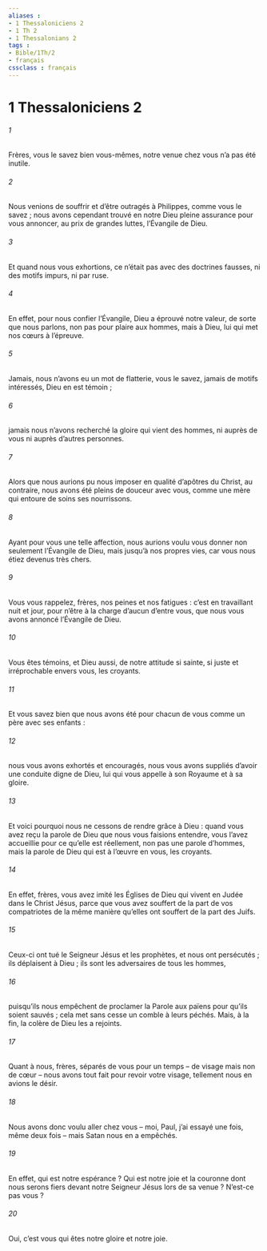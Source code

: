 ```yaml
---
aliases : 
- 1 Thessaloniciens 2
- 1 Th 2
- 1 Thessalonians 2
tags : 
- Bible/1Th/2
- français
cssclass : français
---
```


# 1 Thessaloniciens 2

###### 1
Frères, vous le savez bien vous-mêmes, notre venue chez vous n’a pas été inutile.
###### 2
Nous venions de souffrir et d’être outragés à Philippes, comme vous le savez ; nous avons cependant trouvé en notre Dieu pleine assurance pour vous annoncer, au prix de grandes luttes, l’Évangile de Dieu.
###### 3
Et quand nous vous exhortions, ce n’était pas avec des doctrines fausses, ni des motifs impurs, ni par ruse.
###### 4
En effet, pour nous confier l’Évangile, Dieu a éprouvé notre valeur, de sorte que nous parlons, non pas pour plaire aux hommes, mais à Dieu, lui qui met nos cœurs à l’épreuve.
###### 5
Jamais, nous n’avons eu un mot de flatterie, vous le savez, jamais de motifs intéressés, Dieu en est témoin ;
###### 6
jamais nous n’avons recherché la gloire qui vient des hommes, ni auprès de vous ni auprès d’autres personnes.
###### 7
Alors que nous aurions pu nous imposer en qualité d’apôtres du Christ, au contraire, nous avons été pleins de douceur avec vous, comme une mère qui entoure de soins ses nourrissons.
###### 8
Ayant pour vous une telle affection, nous aurions voulu vous donner non seulement l’Évangile de Dieu, mais jusqu’à nos propres vies, car vous nous étiez devenus très chers.
###### 9
Vous vous rappelez, frères, nos peines et nos fatigues : c’est en travaillant nuit et jour, pour n’être à la charge d’aucun d’entre vous, que nous vous avons annoncé l’Évangile de Dieu.
###### 10
Vous êtes témoins, et Dieu aussi, de notre attitude si sainte, si juste et irréprochable envers vous, les croyants.
###### 11
Et vous savez bien que nous avons été pour chacun de vous comme un père avec ses enfants :
###### 12
nous vous avons exhortés et encouragés, nous vous avons suppliés d’avoir une conduite digne de Dieu, lui qui vous appelle à son Royaume et à sa gloire.
###### 13
Et voici pourquoi nous ne cessons de rendre grâce à Dieu : quand vous avez reçu la parole de Dieu que nous vous faisions entendre, vous l’avez accueillie pour ce qu’elle est réellement, non pas une parole d’hommes, mais la parole de Dieu qui est à l’œuvre en vous, les croyants.
###### 14
En effet, frères, vous avez imité les Églises de Dieu qui vivent en Judée dans le Christ Jésus, parce que vous avez souffert de la part de vos compatriotes de la même manière qu’elles ont souffert de la part des Juifs.
###### 15
Ceux-ci ont tué le Seigneur Jésus et les prophètes, et nous ont persécutés ; ils déplaisent à Dieu ; ils sont les adversaires de tous les hommes,
###### 16
puisqu’ils nous empêchent de proclamer la Parole aux païens pour qu’ils soient sauvés ; cela met sans cesse un comble à leurs péchés. Mais, à la fin, la colère de Dieu les a rejoints.
###### 17
Quant à nous, frères, séparés de vous pour un temps – de visage mais non de cœur – nous avons tout fait pour revoir votre visage, tellement nous en avions le désir.
###### 18
Nous avons donc voulu aller chez vous – moi, Paul, j’ai essayé une fois, même deux fois – mais Satan nous en a empêchés.
###### 19
En effet, qui est notre espérance ? Qui est notre joie et la couronne dont nous serons fiers devant notre Seigneur Jésus lors de sa venue ? N’est-ce pas vous ?
###### 20
Oui, c’est vous qui êtes notre gloire et notre joie.
